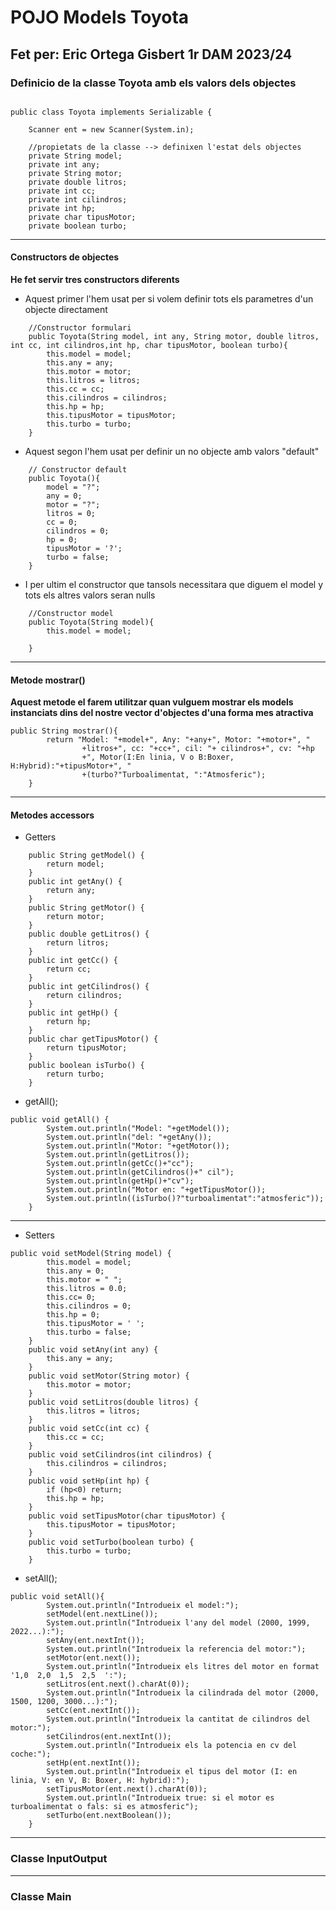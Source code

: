 # POJO Models Toyota #

## Fet per: Eric Ortega Gisbert 1r DAM 2023/24 ##

### Definicio de la classe Toyota amb els valors dels objectes ###

```

public class Toyota implements Serializable {

    Scanner ent = new Scanner(System.in);

    //propietats de la classe --> definixen l'estat dels objectes
    private String model;
    private int any;
    private String motor;
    private double litros;
    private int cc;
    private int cilindros;
    private int hp;
    private char tipusMotor;
    private boolean turbo;
```
---

#### Constructors de objectes ####

**He fet servir tres constructors diferents**

- Aquest primer l'hem usat per si volem definir tots els parametres d'un objecte directament
```
    //Constructor formulari
    public Toyota(String model, int any, String motor, double litros, int cc, int cilindros,int hp, char tipusMotor, boolean turbo){
        this.model = model;
        this.any = any;
        this.motor = motor;
        this.litros = litros;
        this.cc = cc;
        this.cilindros = cilindros;
        this.hp = hp;
        this.tipusMotor = tipusMotor;
        this.turbo = turbo;
    }
```
- Aquest segon l'hem usat per definir un no objecte amb valors "default"

```
    // Constructor default
    public Toyota(){
        model = "?";
        any = 0;
        motor = "?";
        litros = 0;
        cc = 0;
        cilindros = 0;
        hp = 0;
        tipusMotor = '?';
        turbo = false;
    }
```
- I per ultim el constructor que tansols necessitara que diguem el model y tots els altres valors seran nulls

```
    //Constructor model
    public Toyota(String model){
        this.model = model;

    }

```

---

#### Metode mostrar() ####

**Aquest metode el farem utilitzar quan vulguem mostrar els models instanciats dins del nostre vector d'objectes d'una forma mes atractiva**

```
public String mostrar(){
        return "Model: "+model+", Any: "+any+", Motor: "+motor+", "
                +litros+", cc: "+cc+", cil: "+ cilindros+", cv: "+hp
                +", Motor(I:En linia, V o B:Boxer, H:Hybrid):"+tipusMotor+", "
                +(turbo?"Turboalimentat, ":"Atmosferic");
    }
```

---

#### Metodes accessors ####

- Getters

```
    public String getModel() {
        return model;
    }
    public int getAny() {
        return any;
    }
    public String getMotor() {
        return motor;
    }
    public double getLitros() {
        return litros;
    }
    public int getCc() {
        return cc;
    }
    public int getCilindros() {
        return cilindros;
    }
    public int getHp() {
        return hp;
    }
    public char getTipusMotor() {
        return tipusMotor;
    }
    public boolean isTurbo() {
        return turbo;
    }
```

- getAll();
```
public void getAll() {
        System.out.println("Model: "+getModel());
        System.out.println("del: "+getAny());
        System.out.println("Motor: "+getMotor());
        System.out.println(getLitros());
        System.out.println(getCc()+"cc");
        System.out.println(getCilindros()+" cil");
        System.out.println(getHp()+"cv");
        System.out.println("Motor en: "+getTipusMotor());
        System.out.println((isTurbo()?"turboalimentat":"atmosferic"));
    }
```

---

- Setters

```
public void setModel(String model) {
        this.model = model;
        this.any = 0;
        this.motor = " ";
        this.litros = 0.0;
        this.cc= 0;
        this.cilindros = 0;
        this.hp = 0;
        this.tipusMotor = ' ';
        this.turbo = false;
    }
    public void setAny(int any) {
        this.any = any;
    }
    public void setMotor(String motor) {
        this.motor = motor;
    }
    public void setLitros(double litros) {
        this.litros = litros;
    }
    public void setCc(int cc) {
        this.cc = cc;
    }
    public void setCilindros(int cilindros) {
        this.cilindros = cilindros;
    }
    public void setHp(int hp) {
        if (hp<0) return;
        this.hp = hp;
    }
    public void setTipusMotor(char tipusMotor) {
        this.tipusMotor = tipusMotor;
    }
    public void setTurbo(boolean turbo) {
        this.turbo = turbo;
    }
```

- setAll();
```
public void setAll(){
        System.out.println("Introdueix el model:");
        setModel(ent.nextLine());
        System.out.println("Introdueix l'any del model (2000, 1999, 2022...):");
        setAny(ent.nextInt());
        System.out.println("Introdueix la referencia del motor:");
        setMotor(ent.next());
        System.out.println("Introdueix els litres del motor en format '1,0  2,0  1,5  2,5  ':");
        setLitros(ent.next().charAt(0));
        System.out.println("Introdueix la cilindrada del motor (2000, 1500, 1200, 3000...):");
        setCc(ent.nextInt());
        System.out.println("Introdueix la cantitat de cilindros del motor:");
        setCilindros(ent.nextInt());
        System.out.println("Introdueix els la potencia en cv del coche:");
        setHp(ent.nextInt());
        System.out.println("Introdueix el tipus del motor (I: en linia, V: en V, B: Boxer, H: hybrid):");
        setTipusMotor(ent.next().charAt(0));
        System.out.println("Introdueix true: si el motor es turboalimentat o fals: si es atmosferic");
        setTurbo(ent.nextBoolean());
    }
```
---

### Classe InputOutput ###

---

### Classe Main ###

